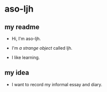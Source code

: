 # aso-ljh

## my readme

-  Hi, I'm aso-ljh.

- I'm *a strange object*  called ljh.

- I like learning.

## my idea

- I want to record my informal essay and diary.
